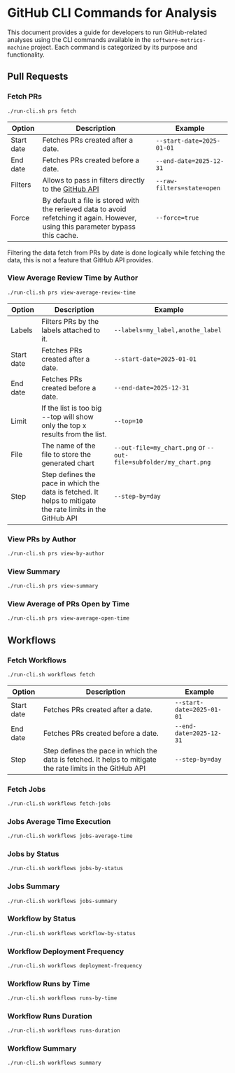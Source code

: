 # GitHub CLI Commands for Analysis

This document provides a guide for developers to run GitHub-related analyses using the CLI commands available in the
`software-metrics-machine` project. Each command is categorized by its purpose and functionality.

## Pull Requests

### Fetch PRs

```bash
./run-cli.sh prs fetch
```

| Option         | Description                         | Example                  |
|----------------|-------------------------------------|--------------------------|
| Start date     | Fetches PRs created after a date.   | `--start-date=2025-01-01`|
| End date       | Fetches PRs created before a date.  | `--end-date=2025-12-31`  |
| Filters       | Allows to pass in filters directly to the [GitHub API](https://docs.github.com/en/rest/pulls/pulls#list-pull-requests)  | `--raw-filters=state=open`  |
| Force       | By default a file is stored with the rerieved data to avoid refetching it again. However, using this parameter bypass this cache. | `--force=true`  |

Filtering the data fetch from PRs by date is done logically while fetching the data, this is not a feature that GitHub
API provides.

### View Average Review Time by Author

```bash
./run-cli.sh prs view-average-review-time
```

| Option         | Description                          | Example                  |
|----------------|--------------------------------------|--------------------------|
| Labels         | Filters PRs by the labels attached to it.      | `--labels=my_label,anothe_label`       |
| Start date     | Fetches PRs created after a date.   | `--start-date=2025-01-01`     |
| End date       | Fetches PRs created before a date.  | `--end-date=2025-12-31`     |
| Limit          | If the list is too big --top will show only the top x results from the list.  | `--top=10`     |
| File           | The name of the file to store the generated chart  | `--out-file=my_chart.png` or   `--out-file=subfolder/my_chart.png`   |
| Step           | Step defines the pace in which the data is fetched. It helps to mitigate the rate limits in the GitHub API | `--step-by=day` |

### View PRs by Author

```bash
./run-cli.sh prs view-by-author
```

### View Summary

```bash
./run-cli.sh prs view-summary
```

### View Average of PRs Open by Time

```bash
./run-cli.sh prs view-average-open-time
```

## Workflows

### Fetch Workflows

```bash
./run-cli.sh workflows fetch
```

| Option         | Description                          | Example                  |
|----------------|--------------------------------------|--------------------------|
| Start date     | Fetches PRs created after a date.   | `--start-date=2025-01-01`     |
| End date       | Fetches PRs created before a date.  | `--end-date=2025-12-31`     |
| Step           | Step defines the pace in which the data is fetched. It helps to mitigate the rate limits in the GitHub API | `--step-by=day` |

### Fetch Jobs

```bash
./run-cli.sh workflows fetch-jobs
```

### Jobs Average Time Execution

```bash
./run-cli.sh workflows jobs-average-time
```

### Jobs by Status

```bash
./run-cli.sh workflows jobs-by-status
```

### Jobs Summary

```bash
./run-cli.sh workflows jobs-summary
```

### Workflow by Status

```bash
./run-cli.sh workflows workflow-by-status
```

### Workflow Deployment Frequency

```bash
./run-cli.sh workflows deployment-frequency
```

### Workflow Runs by Time

```bash
./run-cli.sh workflows runs-by-time
```

### Workflow Runs Duration

```bash
./run-cli.sh workflows runs-duration
```

### Workflow Summary

```bash
./run-cli.sh workflows summary
```
